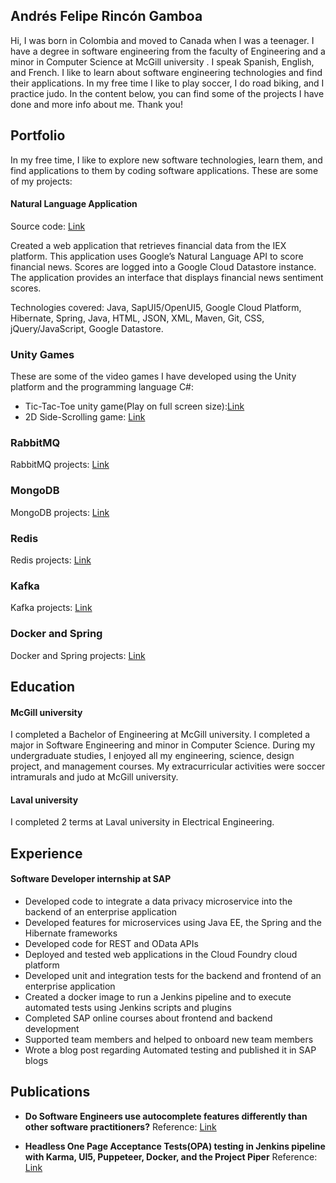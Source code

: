 ## Andrés Felipe Rincón Gamboa

Hi, I was born in Colombia and moved to Canada when I was a teenager. I have a degree in software engineering from the faculty of Engineering and a minor in Computer Science at McGill university . I speak Spanish, English, and French. I like to learn about software engineering technologies and find their applications. In my free time I like to play soccer, I do road biking, and I practice judo. In the content below, you can find some of the projects I have done and more info about me. Thank you!

## Portfolio

In my free time, I like to explore new software technologies, learn them, and find applications to them by coding software applications. These are some of my projects: 

#### Natural Language Application 
Source code: [Link](https://github.com/AndresFelipeRG/NaturalLanguageApplicationGoogleAPI)

Created a web application that retrieves financial data from the IEX platform. This application uses Google’s Natural Language API  to score financial news. Scores are logged into a Google Cloud Datastore instance. The application provides an interface that displays financial news sentiment scores.

Technologies covered: Java, SapUI5/OpenUI5, Google Cloud Platform, Hibernate, Spring, Java, HTML, JSON, XML, Maven, Git, CSS, jQuery/JavaScript, Google Datastore.

### Unity Games
These are some of the video games I have developed using the Unity platform and the programming language C#:

- Tic-Tac-Toe unity game(Play on full screen size):[Link](https://andresfeliperg.github.io/TicTacUnityGame/)
- 2D Side-Scrolling game: [Link](https://andresfeliperg.github.io/UnityGame2D/)

### RabbitMQ 
RabbitMQ projects: [Link](https://github.com/AndresFelipeRG/rabbitmq)

### MongoDB
MongoDB projects: [Link](https://github.com/AndresFelipeRG/mongodbprojects)

### Redis
Redis projects: [Link](https://github.com/AndresFelipeRG/reddisprojects)

### Kafka 
Kafka projects: [Link](https://github.com/AndresFelipeRG/kafkaprojects)

### Docker and Spring
Docker and Spring projects: [Link](https://github.com/AndresFelipeRG/dockerjavaprojects)

## Education

#### McGill university
I completed a Bachelor of Engineering at McGill university. I completed a major in Software Engineering and minor in Computer Science. During my undergraduate studies, I enjoyed all my engineering, science, design project, and management courses. My extracurricular activities were soccer intramurals and judo at McGill university.

#### Laval university
I completed 2 terms at Laval university in Electrical Engineering. 

## Experience
#### Software Developer internship at SAP 
- Developed  code  to integrate a data privacy microservice into the backend of an enterprise application  
- Developed features for microservices using Java EE, the Spring and the Hibernate frameworks
- Developed code for REST and OData APIs 
- Deployed and tested web applications in the Cloud Foundry cloud platform
- Developed unit and integration tests for the backend and frontend of an enterprise application
- Created  a docker image to run a Jenkins pipeline and to execute automated tests using Jenkins scripts and plugins
- Completed SAP online courses about frontend and backend development
- Supported team members and helped to onboard new team members
- Wrote a blog post regarding Automated testing and published it in SAP blogs

## Publications
-	**Do Software Engineers use autocomplete features differently than other software practitioners?**
Reference: [Link](https://dl.acm.org/citation.cfm?id=3196398.3196471)

- **Headless One Page Acceptance Tests(OPA) testing in Jenkins pipeline with Karma, UI5, Puppeteer, Docker, and the Project Piper**
Reference: [Link](https://blogs.sap.com/2019/08/01/headless-one-page-acceptance-testsopa-testing-in-jenkins-pipeline-with-karma-ui5-puppeteer-docker-and-the-project-piper/)
